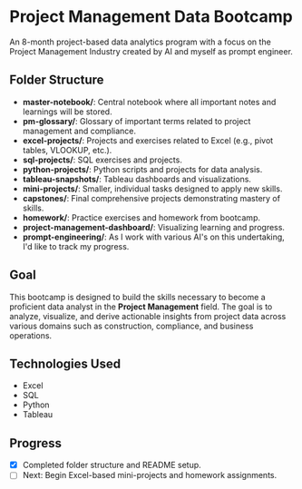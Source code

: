 # Project Management Data Bootcamp
An 8-month project-based data analytics program with a focus on the Project Management Industry created by AI and myself as prompt engineer. 


## Folder Structure

- **master-notebook/**: Central notebook where all important notes and learnings will be stored.
- **pm-glossary/**: Glossary of important terms related to project management and compliance.
- **excel-projects/**: Projects and exercises related to Excel (e.g., pivot tables, VLOOKUP, etc.).
- **sql-projects/**: SQL exercises and projects.
- **python-projects/**: Python scripts and projects for data analysis.
- **tableau-snapshots/**: Tableau dashboards and visualizations.
- **mini-projects/**: Smaller, individual tasks designed to apply new skills.
- **capstones/**: Final comprehensive projects demonstrating mastery of skills.
- **homework/**: Practice exercises and homework from bootcamp.
- **project-management-dashboard/**: Visualizing learning and progress.
- **prompt-engineering/**: As I work with various AI's on this undertaking, I'd like to track my progress.


## Goal

This bootcamp is designed to build the skills necessary to become a proficient data analyst in the **Project Management** field. The goal is to analyze, visualize, and derive actionable insights from project data across various domains such as construction, compliance, and business operations.

## Technologies Used

- Excel
- SQL
- Python
- Tableau

## Progress

- [x] Completed folder structure and README setup.
- [ ] Next: Begin Excel-based mini-projects and homework assignments.
